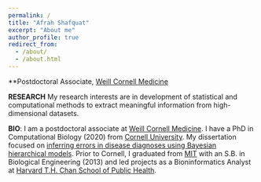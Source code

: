 ```yaml
---
permalink: /
title: "Afrah Shafquat"
excerpt: "About me"
author_profile: true
redirect_from: 
  - /about/
  - /about.html
---
```



**Postdoctoral Associate, [Weill Cornell Medicine](www.weillcornell.org)


**RESEARCH** My research interests are in development of statistical and computational methods to extract meaningful information from high-dimensional datasets. 


**BIO**: I am a postdoctoral associate at [Weill Cornell Medicine](www.weillcornell.org). I have a PhD in Computational Biology (2020) from [Cornell University](www.cornell.edu). My dissertation focused on [inferring errors in disease diagnoses using Bayesian hierarchical models](https://bmcbioinformatics.biomedcentral.com/articles/10.1186/s12859-020-3387-z). Prior to Cornell, I graduated from [MIT](www.mit.edu) with an S.B. in Biological Engineering (2013) and led projects as a Bioninformatics Analyst at [Harvard T.H. Chan School of Public Health](https://www.hsph.harvard.edu/).
